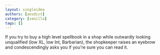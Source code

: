 ```yaml
---
layout: singleidea
authors: [aosdict]
category: [vanilla]
tags: []
---
```

If you try to buy a high level spellbook in a shop while outwardly looking unqualified (low XL, low Int, Barbarian), the shopkeeper raises an eyebrow and condescendingly asks you if you're sure you can read it.

